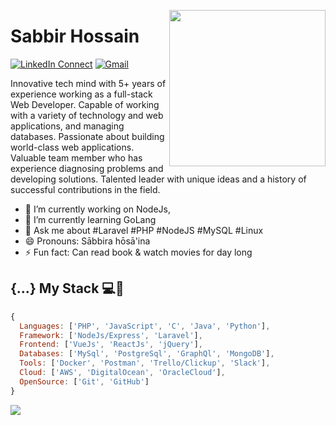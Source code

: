 <a target="_blank" href="#"><img width="250" align="right" src="https://user-images.githubusercontent.com/58518192/87162442-bf3e8180-c2e7-11ea-9f2a-53a50306b7ce.gif"></a>

# Sabbir Hossain

[![LinkedIn Connect](https://img.shields.io/badge/%20-Connect-black?color=14171A&labelColor=212121&logo=linkedin&logoColor=ffcc80)](https://www.linkedin.com/in/iamsabbir68/)
[![Gmail](https://img.shields.io/badge/%20-Send%20Mail-black?color=14171A&labelColor=ef5350&logo=gmail&logoColor=ffffff)](mailto:sabbir.hossain2668@gmail.com)

Innovative tech mind with 5+ years of experience working as a full-stack Web Developer. Capable of working with a variety of technology and web applications, and managing databases. Passionate about building world-class web applications. Valuable team member who has experience diagnosing problems and developing solutions. Talented leader with unique ideas and a history of successful contributions in the field. 

- 🔭 I’m currently working on NodeJs,
- 🌱 I’m currently learning GoLang
- 💬 Ask me about #Laravel #PHP #NodeJS #MySQL #Linux
- 😄 Pronouns: Sābbira hōsā'ina
- ⚡ Fun fact: Can read book & watch movies for day long

## {...} My Stack 💻🚀

```js
{
  Languages: ['PHP', 'JavaScript', 'C', 'Java', 'Python'],
  Framework: ['NodeJs/Express', 'Laravel'],
  Frontend: ['VueJs', 'ReactJs', 'jQuery'],
  Databases: ['MySql', 'PostgreSql', 'GraphQl', 'MongoDB'],
  Tools: ['Docker', 'Postman', 'Trello/Clickup', 'Slack'],
  Cloud: ['AWS', 'DigitalOcean', 'OracleCloud'],
  OpenSource: ['Git', 'GitHub']
}
```

<img src="https://github-readme-stats.vercel.app/api/?username=sabbir268&show_icons=true&title_color=#454441&icon_color=79ff97&text_color=#454441&bg_color=#dedcd7">
